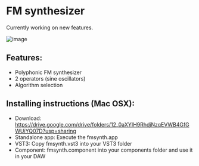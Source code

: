 # FM synthesizer

Currently working on new features.

![image](https://user-images.githubusercontent.com/66480309/149680399-526346e1-4633-4614-9392-61052e551a16.png)

## Features:
- Polyphonic FM synthesizer
- 2 operators (sine oscillators)
- Algorithm selection

## Installing instructions (Mac OSX):
- Download: https://drive.google.com/drive/folders/12_0aXYIH9RhdjNzqEVWB4GfGWUiYQ07D?usp=sharing
- Standalone app: Execute the fmsynth.app
- VST3: Copy fmsynth.vst3 into your VST3 folder
- Component: fmsynth.component into your components folder and use it in your DAW
